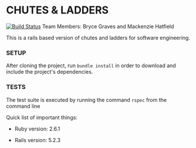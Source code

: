 # CHUTES & LADDERS
[![Build Status](https://travis-ci.org/BryceGraves/chutes-and-ladders.svg?branch=develop)](https://travis-ci.org/BryceGraves/chutes-and-ladders)
Team Members: Bryce Graves and Mackenzie Hatfield

This is a rails based version of chutes and ladders for software engineering.

### SETUP
After cloning the project, run ```bundle install``` in order
to download and include the project's dependencies.

### TESTS
The test suite is executed by running the command ```rspec```
from the command line

Quick list of important things:

* Ruby version: 2.6.1

* Rails version: 5.2.3
